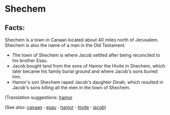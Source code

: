 # Shechem #

## Facts: ##

Shechem is a town in Canaan located about 40 miles north of Jerusalem. Shechem is also the name of a man in the Old Testament.

* The town of Shechem is where Jacob settled after being reconciled to his brother Esau.
* Jacob bought land from the sons of Hamor the Hivite in Shechem, which later became his family burial ground and where Jacob's sons buried him.
* Hamor's son Shechem raped Jacob's daughter Dinah, which resulted in Jacob's sons killing all the men in the town of Shechem.

(Translation suggestions: [hamor](../other/hamor.md)

(See also: [canaan](../other/canaan.md) **·** [esau](../other/esau.md) **·** [hamor](../other/hamor.md) **·** [hivite](../other/hivite.md) **·** [jacob](../other/jacob.md))

